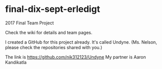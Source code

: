 # final-dix-sept-erledigt
2017 Final Team Project

Check the wiki for details and team pages.

I created a GitHub for this project already. It's called Undyne. (Ms. Nelson, please check the repositories shared with you.)

The link is https://github.com/nik312123/Undyne
My partner is Aaron Kandikatla
